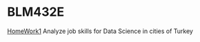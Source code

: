 # BLM432E
[HomeWork1](https://nbviewer.jupyter.org/github/YavuzSelimGugen/BLM432E/blob/master/HW1/DS-JobSkill-TR.ipynb) Analyze job skills for Data Science in cities of Turkey
